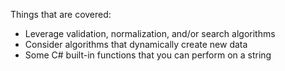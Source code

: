 Things that are covered:

* Leverage validation, normalization, and/or search algorithms
* Consider algorithms that dynamically create new data  
* Some C# built-in functions that you can perform on a string